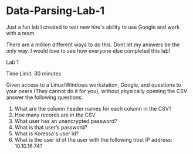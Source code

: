 # Data-Parsing-Lab-1
Just a fun lab I created to test new hire's ability to use Google and work with a team

There are a million different ways to do this. Dont let my answers be the only way. I would love to see how everyone else completed this lab!

Lab 1

Time Limit: 30 minutes

Given access to a Linux/Windows workstation, Google, and questions to your peers (They cannot do it
for you), without physically opening the CSV answer the following questions:

1. What are the column header names for each column in the CSV?
2. Hoe many records are in the CSV
3. What user has an unencrypted password?
4. What is that user’s password?
5. What is Koressa&#39;s user id?
6. What is the user id of the user with the following host IP address: 10.10.16.74?
